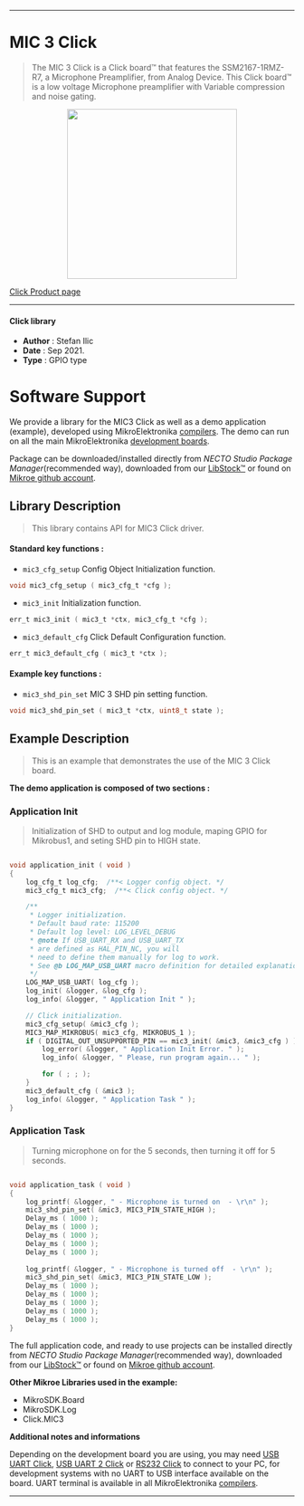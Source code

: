 
---
# MIC 3 Click

> The MIC 3 Click is a Click board™ that features the SSM2167-1RMZ-R7, a Microphone Preamplifier, from Analog Device. This Click board™ is a low voltage Microphone preamplifier with Variable compression and noise gating.

<p align="center">
  <img src="https://download.mikroe.com/images/click_for_ide/mic3_click.png" height=300px>
</p>

[Click Product page](https://www.mikroe.com/mic-3-click)

---


#### Click library

- **Author**        : Stefan Ilic
- **Date**          : Sep 2021.
- **Type**          : GPIO type


# Software Support

We provide a library for the MIC3 Click
as well as a demo application (example), developed using MikroElektronika
[compilers](https://www.mikroe.com/necto-studio).
The demo can run on all the main MikroElektronika [development boards](https://www.mikroe.com/development-boards).

Package can be downloaded/installed directly from *NECTO Studio Package Manager*(recommended way), downloaded from our [LibStock&trade;](https://libstock.mikroe.com) or found on [Mikroe github account](https://github.com/MikroElektronika/mikrosdk_click_v2/tree/master/clicks).

## Library Description

> This library contains API for MIC3 Click driver.

#### Standard key functions :

- `mic3_cfg_setup` Config Object Initialization function.
```c
void mic3_cfg_setup ( mic3_cfg_t *cfg );
```

- `mic3_init` Initialization function.
```c
err_t mic3_init ( mic3_t *ctx, mic3_cfg_t *cfg );
```

- `mic3_default_cfg` Click Default Configuration function.
```c
err_t mic3_default_cfg ( mic3_t *ctx );
```

#### Example key functions :

- `mic3_shd_pin_set` MIC 3 SHD pin setting function.
```c
void mic3_shd_pin_set ( mic3_t *ctx, uint8_t state ); 
```

## Example Description

> This is an example that demonstrates the use of the MIC 3 Click board.

**The demo application is composed of two sections :**

### Application Init

> Initialization of SHD to output and log module, maping GPIO for Mikrobus1, and seting SHD pin to HIGH state.

```c

void application_init ( void ) 
{
    log_cfg_t log_cfg;  /**< Logger config object. */
    mic3_cfg_t mic3_cfg;  /**< Click config object. */

    /** 
     * Logger initialization.
     * Default baud rate: 115200
     * Default log level: LOG_LEVEL_DEBUG
     * @note If USB_UART_RX and USB_UART_TX 
     * are defined as HAL_PIN_NC, you will 
     * need to define them manually for log to work. 
     * See @b LOG_MAP_USB_UART macro definition for detailed explanation.
     */
    LOG_MAP_USB_UART( log_cfg );
    log_init( &logger, &log_cfg );
    log_info( &logger, " Application Init " );

    // Click initialization.
    mic3_cfg_setup( &mic3_cfg );
    MIC3_MAP_MIKROBUS( mic3_cfg, MIKROBUS_1 );
    if ( DIGITAL_OUT_UNSUPPORTED_PIN == mic3_init( &mic3, &mic3_cfg ) ) {
        log_error( &logger, " Application Init Error. " );
        log_info( &logger, " Please, run program again... " );

        for ( ; ; );
    }
    mic3_default_cfg ( &mic3 );
    log_info( &logger, " Application Task " );
}

```

### Application Task

> Turning microphone on for the 5 seconds, then turning it off for 5 seconds.

```c

void application_task ( void ) 
{
    log_printf( &logger, " - Microphone is turned on  - \r\n" );
    mic3_shd_pin_set( &mic3, MIC3_PIN_STATE_HIGH );
    Delay_ms ( 1000 );
    Delay_ms ( 1000 );
    Delay_ms ( 1000 );
    Delay_ms ( 1000 );
    Delay_ms ( 1000 );
    
    log_printf( &logger, " - Microphone is turned off  - \r\n" );
    mic3_shd_pin_set( &mic3, MIC3_PIN_STATE_LOW );
    Delay_ms ( 1000 );
    Delay_ms ( 1000 );
    Delay_ms ( 1000 );
    Delay_ms ( 1000 );
    Delay_ms ( 1000 );
}

```

The full application code, and ready to use projects can be installed directly from *NECTO Studio Package Manager*(recommended way), downloaded from our [LibStock&trade;](https://libstock.mikroe.com) or found on [Mikroe github account](https://github.com/MikroElektronika/mikrosdk_click_v2/tree/master/clicks).

**Other Mikroe Libraries used in the example:**

- MikroSDK.Board
- MikroSDK.Log
- Click.MIC3

**Additional notes and informations**

Depending on the development board you are using, you may need
[USB UART Click](https://www.mikroe.com/usb-uart-click),
[USB UART 2 Click](https://www.mikroe.com/usb-uart-2-click) or
[RS232 Click](https://www.mikroe.com/rs232-click) to connect to your PC, for
development systems with no UART to USB interface available on the board. UART
terminal is available in all MikroElektronika
[compilers](https://shop.mikroe.com/compilers).

---
